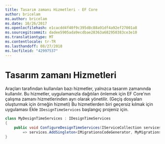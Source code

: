 ```yaml
---
title: Tasarım zamanı Hizmetleri - EF Core
author: bricelam
ms.author: bricelam
ms.date: 10/26/2017
ms.openlocfilehash: e1cacdd4f40f9c395d8c88a91df4a92ef27001a8
ms.sourcegitcommit: dadee5905ada9ecdbae28363a682950383ce3e10
ms.translationtype: MT
ms.contentlocale: tr-TR
ms.lasthandoff: 08/27/2018
ms.locfileid: "42997537"
---
```

<a name="design-time-services"></a>Tasarım zamanı Hizmetleri
====================
Araçları tarafından kullanılan bazı hizmetler, yalnızca tasarım zamanında kullanılır. Bu hizmetler, uygulamanızla dağıtılan önlemek için EF Core'nın çalışma zamanı hizmetlerinden ayrı olarak yönetilir. (Geçiş dosyaları oluşturmak için örneğin hizmeti) Bu hizmetlerden biri geçersiz kılmak için uygulaması Ekle `IDesignTimeServices` başlangıç projeniz için.

``` csharp
class MyDesignTimeServices : IDesignTimeServices
{
    public void ConfigureDesignTimeServices(IServiceCollection services)
        => services.AddSingleton<IMigrationsCodeGenerator, MyMigrationsCodeGenerator>()
}
```
